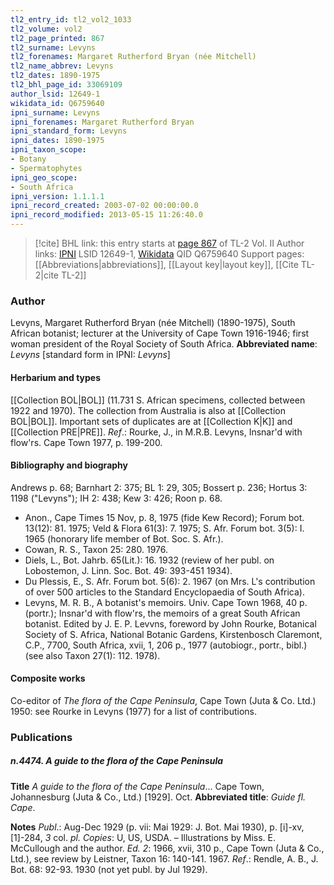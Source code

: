 ```yaml
---
tl2_entry_id: tl2_vol2_1033
tl2_volume: vol2
tl2_page_printed: 867
tl2_surname: Levyns
tl2_forenames: Margaret Rutherford Bryan (née Mitchell)
tl2_name_abbrev: Levyns
tl2_dates: 1890-1975
tl2_bhl_page_id: 33069109
author_lsid: 12649-1
wikidata_id: Q6759640
ipni_surname: Levyns
ipni_forenames: Margaret Rutherford Bryan
ipni_standard_form: Levyns
ipni_dates: 1890-1975
ipni_taxon_scope: 
- Botany
- Spermatophytes
ipni_geo_scope: 
- South Africa
ipni_version: 1.1.1.1
ipni_record_created: 2003-07-02 00:00:00.0
ipni_record_modified: 2013-05-15 11:26:40.0
---
```


> [!cite] BHL link: this entry starts at [page 867](https://www.biodiversitylibrary.org/page/33069109) of TL-2 Vol. II
> Author links: [IPNI](https://www.ipni.org/a/12649-1) LSID 12649-1, [Wikidata](https://www.wikidata.org/wiki/Q6759640) QID Q6759640
> Support pages: [[Abbreviations|abbreviations]], [[Layout key|layout key]], [[Cite TL-2|cite TL-2]]

### Author

Levyns, Margaret Rutherford Bryan (née Mitchell) (1890-1975), South African botanist; lecturer at the University of Cape Town 1916-1946; first woman president of the Royal Society of South Africa. 
**Abbreviated name**: *Levyns* \[standard form in IPNI: *Levyns*\]

#### Herbarium and types

[[Collection BOL|BOL]] (11.731 S. African specimens, collected between 1922 and 1970). The collection from Australia is also at [[Collection BOL|BOL]]. Important sets of duplicates are at [[Collection K|K]] and [[Collection PRE|PRE]].
*Ref*.: Rourke, J., in M.R.B. Levyns, Insnar'd with flow'rs. Cape Town 1977, p. 199-200.

#### Bibliography and biography

Andrews p. 68; Barnhart 2: 375; BL 1: 29, 305; Bossert p. 236; Hortus 3: 1198 ("Levyns"); IH 2: 438; Kew 3: 426; Roon p. 68.
- Anon., Cape Times 15 Nov, p. 8, 1975 (fide Kew Record); Forum bot. 13(12): 81. 1975; Veld & Flora 61(3): 7. 1975; S. Afr. Forum bot. 3(5): I. 1965 (honorary life member of Bot. Soc. S. Afr.).
- Cowan, R. S., Taxon 25: 280. 1976.
- Diels, L., Bot. Jahrb. 65(Lit.): 16. 1932 (review of her publ. on Lobostemon, J. Linn. Soc. Bot. 49: 393-451 1934).
- Du Plessis, E., S. Afr. Forum bot. 5(6): 2. 1967 (on Mrs. L's contribution of over 500 articles to the Standard Encyclopaedia of South Africa).
- Levyns, M. R. B., A botanist's memoirs. Univ. Cape Town 1968, 40 p. (portr.); Insnar'd with flow'rs, the memoirs of a great South African botanist. Edited by J. E. P. Levvns, foreword by John Rourke, Botanical Society of S. Africa, National Botanic Gardens, Kirstenbosch Claremont, C.P., 7700, South Africa, xvii, 1, 206 p., 1977 (autobiogr., portr., bibl.) (see also Taxon 27(1): 112. 1978).

#### Composite works

Co-editor of *The flora of the Cape Peninsula*, Cape Town (Juta & Co. Ltd.) 1950: see Rourke in Levyns (1977) for a list of contributions.

### Publications

##### n.4474. A guide to the flora of the Cape Peninsula

**Title**
*A guide to the flora of the Cape Peninsula*... Cape Town, Johannesburg (Juta & Co., Ltd.) \[1929\]. Oct.
**Abbreviated title**: *Guide fl. Cape*.

**Notes**
*Publ*.: Aug-Dec 1929 (p. vii: Mai 1929: J. Bot. Mai 1930), p. \[i\]-xv, \[1\]-284, *3* col. *pl. Copies*: U, US, USDA. – Illustrations by Miss. E. McCullough and the author.
*Ed. 2*: 1966, xvii, 310 p., Cape Town (Juta & Co., Ltd.), see review by Leistner, Taxon 16: 140-141. 1967.
*Ref*.: Rendle, A. B., J. Bot. 68: 92-93. 1930 (not yet publ. by Jul 1929).

